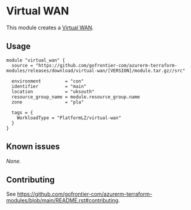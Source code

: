 # Virtual WAN

This module creates a [Virtual WAN](https://registry.terraform.io/providers/hashicorp/azurerm/latest/docs/resources/virtual_wan).

## Usage

```hcl
module "virtual_wan" {
  source = "https://github.com/gofrontier-com/azurerm-terraform-modules/releases/download/virtual-wan/[VERSION]/module.tar.gz//src"

  environment         = "con"
  identifier          = "main"
  location            = "uksouth"
  resource_group_name = module.resource_group.name
  zone                = "pla"

  tags = {
    WorkloadType = "PlatformLZ/virtual-wan"
  }
}
```

## Known issues

_None._

## Contributing

See <https://github.com/gofrontier-com/azurerm-terraform-modules/blob/main/README.rst#contributing>.

